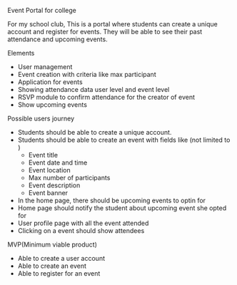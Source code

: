Event Portal for college

For my school club, This is a portal where students can create a unique account and register for events. 
They will be able to see their past attendance and upcoming events. 

Elements

- User management
- Event creation with criteria like max participant
- Application for events
- Showing attendance data user level and event level
- RSVP module to confirm attendance for the creator of event
- Show upcoming events

Possible users journey 

- Students should be able to create a unique account.
- Students should be able to create an event with fields like (not limited to )
    - Event title
    - Event date and time
    - Event location
    - Max number of participants
    - Event description
    - Event banner
- In the home page, there should be upcoming events to optin for
- Home page should notify the student about upcoming event she opted for
- User profile page with all the event attended
- Clicking on a event should show attendees


MVP(Minimum viable product)

- Able to create a user account
- Able to create an event
- Able to register for an event
